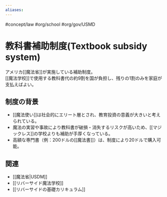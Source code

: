 ```yaml
---
aliases:
---
```

#concept/law #org/school #org/gov/USMD 
# 教科書補助制度(Textbook subsidy system)

アメリカ[[魔法省]]が実施している補助制度。  
[[魔法学校]]で使用する教科書代の約9割を国が負担し、残りの1割のみを家庭が支払えばよい。  

## 制度の背景
- [[魔法使い]]は社会的にエリート層とされ、教育投資の意義が大きいと考えられている。  
- 魔法の実習や事故により教科書が破損・消失するリスクが高いため、[[マジックレス]]の学校よりも補助が手厚くなっている。  
- 高額な専門書（例：200ドルの[[魔法書]]）は、制度により20ドルで購入可能。  

## 関連
- [[魔法省|USDM]]
- [[リバーサイド魔法学校]]
- [[リバーサイドの基礎カリキュラム]]